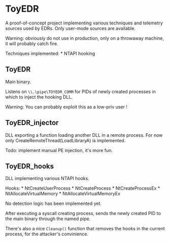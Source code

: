 # ToyEDR

A proof-of-concept project implementing various techniques and telemetry sources used by EDRs. Only user-mode sources are available.

Warning: obviously do not use in production, only on a throwaway machine, it will probably catch fire.

Techniques implemented:
    * NTAPI hooking

## ToyEDR

Main binary.

Listens on `\\.\pipe\TOYEDR_COMM` for PIDs of newly created processes in which to inject the hooking DLL.

Warning: You can probably exploit this as a low-priv user !

## ToyEDR_injector

DLL exporting a function loading another DLL in a remote process. For now only CreateRemoteThread(LoadLibraryA) is implemented.

Todo: implement manual PE injection, it's more fun.

## ToyEDR_hooks

DLL implementing various NTAPI hooks.

Hooks:
    * NtCreateUserProcess
    * NtCreateProcess
    * NtCreateProcessEx
    * NtAllocateVirtualMemory
    * NtAllocateVirtualMemoryEx

No detection logic has been implemented yet.

After executing a syscall creating process, sends the newly created PID to the main binary through the named pipe.

There's also a nice `Cleanup()` function that removes the hooks in the current process, for the attacker's convinience.

